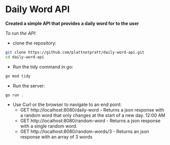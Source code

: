 # Daily Word API

**Created a simple API that provides a daily word for to the user**

*To run the API:*
- clone the repository:
```bash
git clone https://github.com/plattnotpratt/daily-word-api.git
cd daily-word-api
```
-  Run the tidy command in go:
```bash
go mod tidy
```
- Run the server:
```bash
go run .
```
- Use Curl or the browser to navigate to an end point:
    - GET http://localhost:8080/daily-word - Returns a json response with a random word that only changes at the start of a new day. 12:00 AM
    - GET http://localhost:8080/random-word - Returns a json response with a single random word.
    - GET http://localhost:8080/random-words/3 - Returns an json response with an array of 3 words
